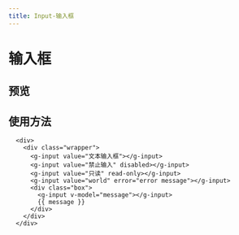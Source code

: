 ```yaml
---
title: Input-输入框
---
```

# 输入框
## 预览
<ClientOnly>
<input-demo></input-demo>
</ClientOnly>

## 使用方法
```Vue
  <div>
    <div class="wrapper">
      <g-input value="文本输入框"></g-input>
      <g-input value="禁止输入" disabled></g-input>
      <g-input value="只读" read-only></g-input>
      <g-input value="world" error="error message"></g-input>
      <div class="box">
        <g-input v-model="message"></g-input>
        {{ message }}
      </div>
    </div>
  </div>
```